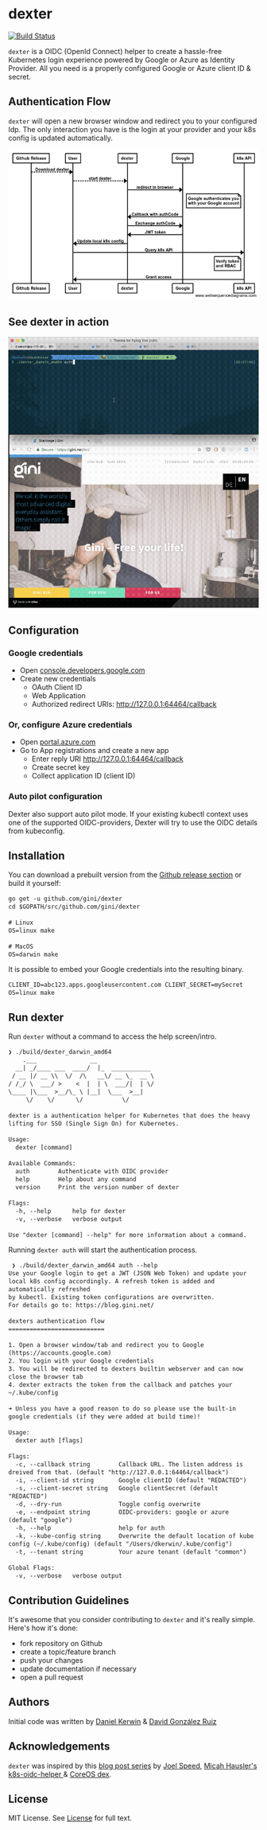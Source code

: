 # dexter

[![Build Status](https://travis-ci.org/gini/dexter.svg?branch=master)](https://travis-ci.org/gini/dexter)

`dexter` is a OIDC (OpenId Connect) helper to create a hassle-free Kubernetes login experience powered by Google or Azure as Identity Provider.
All you need is a properly configured Google or Azure client ID & secret.

## Authentication Flow

`dexter` will open a new browser window and redirect you to your configured Idp. The only interaction you have is the login at your provider and your k8s config is updated automatically.

![dexter flow](/assets/dexter_flow.png?raw=true "dexter flow")

## See dexter in action

![dexter in action](/assets/dexter.gif?raw=true "dexter in action")

## Configuration
### Google credentials

  -  Open [console.developers.google.com](https://console.developers.google.com)
  -  Create new credentials
      - OAuth Client ID
      - Web Application
      - Authorized redirect URIs: http://127.0.0.1:64464/callback

### Or, configure Azure credentials

  -  Open [portal.azure.com](https://portal.azure.com)
  -  Go to App registrations and create a new app
      - Enter reply URI http://127.0.0.1:64464/callback
      - Create secret key
      - Collect application ID (client ID)

### Auto pilot configuration
Dexter also support auto pilot mode. If your existing kubectl context uses one of the supported OIDC-providers, Dexter will try to use the OIDC details from kubeconfig.

## Installation

You can download a prebuilt version from the [Github release section](https://github.com/gini/dexter/releases) or build it yourself:

```
go get -u github.com/gini/dexter
cd $GOPATH/src/github.com/gini/dexter

# Linux
OS=linux make

# MacOS
OS=darwin make
```

It is possible to embed your Google credentials into the resulting binary.

```
CLIENT_ID=abc123.apps.googleusercontent.com CLIENT_SECRET=mySecret OS=linux make
```

## Run dexter

Run `dexter` without a command to access the help screen/intro.

```
❯ ./build/dexter_darwin_amd64
    .___               __
  __| _/____ ___  ____/  |_  ___________
 / __ |/ __ \\  \/  /\   __\/ __ \_  __ \
/ /_/ \  ___/ >    <  |  | \  ___/|  | \/
\____ |\___  >__/\_ \ |__|  \___  >__|
     \/    \/      \/           \/

dexter is a authentication helper for Kubernetes that does the heavy
lifting for SSO (Single Sign On) for Kubernetes.

Usage:
  dexter [command]

Available Commands:
  auth        Authenticate with OIDC provider
  help        Help about any command
  version     Print the version number of dexter

Flags:
  -h, --help      help for dexter
  -v, --verbose   verbose output

Use "dexter [command] --help" for more information about a command.
```

Running `dexter auth` will start the authentication process.

```
 ❯ ./build/dexter_darwin_amd64 auth --help
Use your Google login to get a JWT (JSON Web Token) and update your
local k8s config accordingly. A refresh token is added and automatically refreshed
by kubectl. Existing token configurations are overwritten.
For details go to: https://blog.gini.net/

dexters authentication flow
===========================

1. Open a browser window/tab and redirect you to Google (https://accounts.google.com)
2. You login with your Google credentials
3. You will be redirected to dexters builtin webserver and can now close the browser tab
4. dexter extracts the token from the callback and patches your ~/.kube/config

➜ Unless you have a good reason to do so please use the built-in google credentials (if they were added at build time)!

Usage:
  dexter auth [flags]

Flags:
  -c, --callback string        Callback URL. The listen address is dreived from that. (default "http://127.0.0.1:64464/callback")
  -i, --client-id string       Google clientID (default "REDACTED")
  -s, --client-secret string   Google clientSecret (default "REDACTED")
  -d, --dry-run                Toggle config overwrite
  -e, --endpoint string        OIDC-providers: google or azure (default "google")
  -h, --help                   help for auth
  -k, --kube-config string     Overwrite the default location of kube config (~/.kube/config) (default "/Users/dkerwin/.kube/config")
  -t, --tenant string          Your azure tenant (default "common")

Global Flags:
  -v, --verbose   verbose output
```

## Contribution Guidelines

It's awesome that you consider contributing to `dexter` and it's really simple. Here's how it's done:

  - fork repository on Github
  - create a topic/feature branch
  - push your changes
  - update documentation if necessary
  - open a pull request

## Authors

Initial code was written by [Daniel Kerwin](mailto:daniel@gini.net) & [David González Ruiz](mailto:david@gini.net)

## Acknowledgements

`dexter` was inspired by this [blog post series](https://thenewstack.io/tag/Kubernetes-SSO-series) by [Joel Speed](https://thenewstack.io/author/joel-speed/), [Micah Hausler's k8s-oidc-helper
](https://github.com/micahhausler/k8s-oidc-helper) & [CoreOS dex](https://github.com/coreos/dex).

## License

MIT License. See [License](/LICENSE) for full text.

